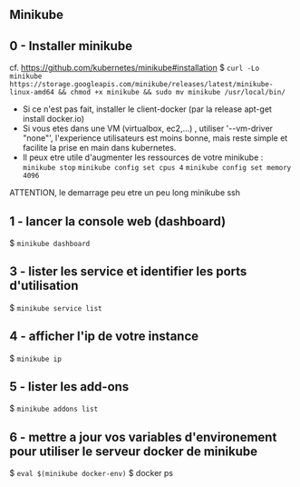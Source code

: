

## Minikube 
## 0 - Installer minikube

 cf. https://github.com/kubernetes/minikube#installation
 $ `curl -Lo minikube https://storage.googleapis.com/minikube/releases/latest/minikube-linux-amd64 && chmod +x minikube && sudo mv minikube /usr/local/bin/`

 - Si ce n'est pas fait, installer le client-docker (par la release apt-get install docker.io) 
 - Si vous etes dans une VM (virtualbox, ec2,...) , utiliser '--vm-driver "none"', l'experience utilisateurs est moins bonne, mais reste simple et facilite la prise en main dans kubernetes.
 - Il peux etre utile d'augmenter les ressources de votre minikube :
 `minikube stop`
 `minikube config set cpus 4`
 `minikube config set memory 4096`
 
 ATTENTION, le demarrage peu etre un peu long
 minikube ssh
 
## 1 - lancer la console web (dashboard)

  $ `minikube dashboard`

## 3 - lister les service et identifier les ports d'utilisation

  $ `minikube service list`
  
## 4 - afficher l'ip de votre instance

  $ `minikube ip`

## 5 - lister les add-ons

  $ `minikube addons list`
  
## 6 - mettre a jour vos variables d'environement pour utiliser le serveur docker de minikube 
  $ `eval $(minikube docker-env)`
  $ docker ps
